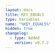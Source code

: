 ```yaml
---
layout: docs
title: KEY_EQUALS
type: Variables
name: "%KEY_EQUALS%"
hidden: true
changelog:
  - type: Added
    version: v0.7.2
---
```

